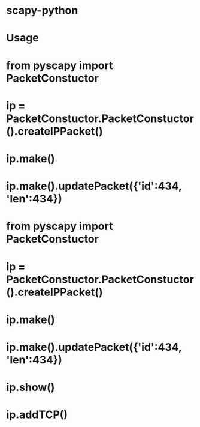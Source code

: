 # scapy-python

# Usage
# from pyscapy import PacketConstuctor
# ip = PacketConstuctor.PacketConstuctor().createIPPacket()
# ip.make()
# ip.make().updatePacket({'id':434, 'len':434})

# from pyscapy import PacketConstuctor
# ip = PacketConstuctor.PacketConstuctor().createIPPacket()
# ip.make()
# ip.make().updatePacket({'id':434, 'len':434})
# ip.show()
# ip.addTCP()